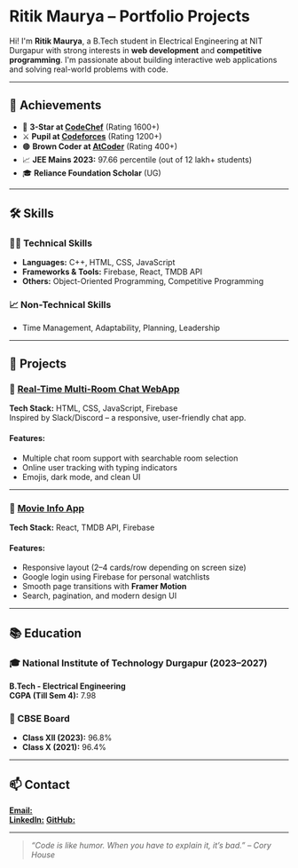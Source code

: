 # Ritik Maurya – Portfolio Projects

Hi! I'm **Ritik Maurya**, a B.Tech student in Electrical Engineering at NIT Durgapur with strong interests in **web development** and **competitive programming**. I'm passionate about building interactive web applications and solving real-world problems with code.

---

## 🎯 Achievements

- 🥉 **3-Star at [CodeChef](https://www.codechef.com/users/ritikmaurya_63)** (Rating 1600+)
- ⚔️ **Pupil at [Codeforces](https://codeforces.com/profile/ritikmaurya639471)** (Rating 1200+)
- 🟤 **Brown Coder at [AtCoder](https://atcoder.jp/users/ritikmaurya)** (Rating 400+)
- 📈 **JEE Mains 2023:** 97.66 percentile (out of 12 lakh+ students)
- 🎓 **Reliance Foundation Scholar** (UG)

---

## 🛠 Skills

### 👨‍💻 Technical Skills
- **Languages:** C++, HTML, CSS, JavaScript
- **Frameworks & Tools:** Firebase, React, TMDB API
- **Others:** Object-Oriented Programming, Competitive Programming

### 📈 Non-Technical Skills
- Time Management, Adaptability, Planning, Leadership

---

## 🚀 Projects

### 🔹 [Real-Time Multi-Room Chat WebApp](https://github.com/Ritik639471/RM-chat-app)
**Tech Stack:** HTML, CSS, JavaScript, Firebase  
Inspired by Slack/Discord – a responsive, user-friendly chat app.

#### Features:
- Multiple chat room support with searchable room selection
- Online user tracking with typing indicators
- Emojis, dark mode, and clean UI

---

### 🔹 [Movie Info App](https://github.com/Ritik639471/RM_Movies)
**Tech Stack:** React, TMDB API, Firebase

#### Features:
- Responsive layout (2–4 cards/row depending on screen size)
- Google login using Firebase for personal watchlists
- Smooth page transitions with **Framer Motion**
- Search, pagination, and modern design UI

---

## 📚 Education

### 🎓 National Institute of Technology Durgapur (2023–2027)
**B.Tech - Electrical Engineering**  
**CGPA (Till Sem 4):** 7.98

### 📖 CBSE Board
- **Class XII (2023):** 96.8%
- **Class X (2021):** 96.4%

---

## 📫 Contact

**[Email:](ritikmaurya639471@gmail.com)**   
**[LinkedIn:](https://www.linkedin.com/in/ritik-maurya-736b3b324)**
**[GitHub:](https://github.com/Ritik639471/)**

---

> _“Code is like humor. When you have to explain it, it’s bad.” – Cory House_
